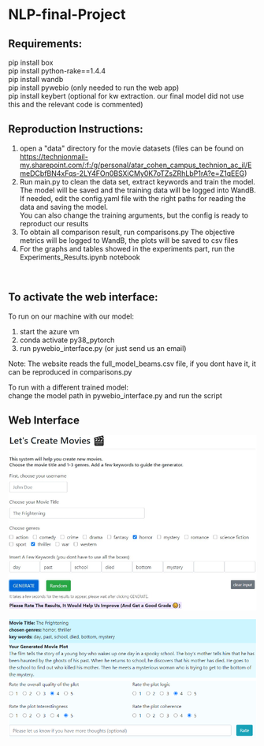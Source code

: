 # NLP-final-Project


## Requirements:  <br>
pip install box <br>
pip install python-rake==1.4.4 <br>
pip install wandb <br>
pip install pywebio (only needed to run the web app)<br> 
pip install keybert (optional for kw extraction. our final model did not use this and the relevant code is commented)
<br>

## Reproduction Instructions: 
1. open a "data" directory for the movie datasets (files can be found on  https://technionmail-my.sharepoint.com/:f:/g/personal/atar_cohen_campus_technion_ac_il/EmeDCbfBN4xFqs-2LY4FOn0BSXiCMy0K7oTZsZRhLbP1rA?e=Z1qEEG)
2. Run main.py to clean the data set, extract keywords and train the model. 
The model will be saved and the training data will be logged into WandB. <br> If needed, edit the config.yaml file with the right paths for reading the data and saving the model. <br> You can also change the training arguments, but the config is ready to reproduct our results <br>
3. To obtain all comparison result, run comparisons.py The objective metrics will be logged to WandB, the plots will be saved to csv files
4. For the graphs and tables showed in the experiments part, run the  Experiments_Results.ipynb notebook
<br>
   

## To activate the web interface:
To run on our machine with our model:
1. start the azure vm
2. conda activate py38_pytorch
3. run pywebio_interface.py
(or just send us an email)
   
Note: The website reads the full_model_beams.csv file, if you dont have it, it can be reproduced in comparisons.py

To run with a different trained model: <br>
change the model path in pywebio_interface.py and run the script

## Web Interface 

![Web interface](https://github.com/LiorYariv1/NLP-final-Project/blob/main/img/ui.jpg?raw=true)

![Web interface](https://github.com/LiorYariv1/NLP-final-Project/blob/main/img/output_example.png?raw=true)

